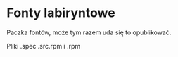Fonty labiryntowe
===========

Paczka fontów, może tym razem uda się to opublikować.

Pliki .spec .src.rpm i .rpm
